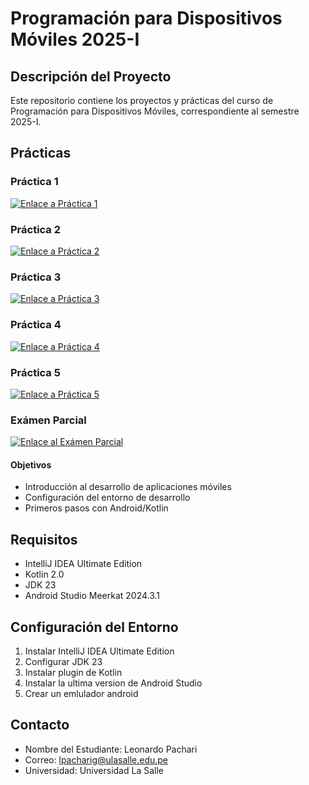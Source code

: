 # Programación para Dispositivos Móviles 2025-I

## Descripción del Proyecto
Este repositorio contiene los proyectos y prácticas del curso de Programación para Dispositivos Móviles, correspondiente al semestre 2025-I.

## Prácticas

### Práctica 1
[![Enlace a Práctica 1](https://img.shields.io/badge/Ir%20a-Práctica%201-blue)](Practica-1)

### Práctica 2
[![Enlace a Práctica 2](https://img.shields.io/badge/Ir%20a-Práctica%202-blue)](Practica-2)

### Práctica 3
[![Enlace a Práctica 3](https://img.shields.io/badge/Ir%20a-Práctica%203-blue)](Practica-3)

### Práctica 4
[![Enlace a Práctica 4](https://img.shields.io/badge/Ir%20a-Práctica%204-blue)](Practica-4)

### Práctica 5
[![Enlace a Práctica 5](https://img.shields.io/badge/Ir%20a-Práctica%205-blue)](Practica-5)

### Exámen Parcial
[![Enlace al Exámen Parcial](https://img.shields.io/badge/Ir%20a-Exámen%20Parcial-darkred)](Examen_Parcial)

#### Objetivos
- Introducción al desarrollo de aplicaciones móviles
- Configuración del entorno de desarrollo
- Primeros pasos con Android/Kotlin

## Requisitos
- IntelliJ IDEA Ultimate Edition
- Kotlin 2.0
- JDK 23
- Android Studio Meerkat 2024.3.1

## Configuración del Entorno
1. Instalar IntelliJ IDEA Ultimate Edition
2. Configurar JDK 23
3. Instalar plugin de Kotlin
4. Instalar la ultima version de Android Studio
5. Crear un emlulador android

## Contacto
- Nombre del Estudiante: Leonardo Pachari
- Correo: lpacharig@ulasalle.edu.pe
- Universidad: Universidad La Salle
